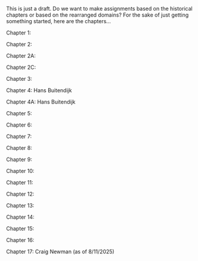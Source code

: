 This is just a draft.  Do we want to make assignments based on the historical chapters or based on the rearranged domains?  For the sake of just getting something started, here are the chapters...

Chapter 1:

Chapter 2:

Chapter 2A:

Chapter 2C:

Chapter 3:

Chapter 4: Hans Buitendijk

Chapter 4A: Hans Buitendijk

Chapter 5:

Chapter 6:

Chapter 7:

Chapter 8:

Chapter 9:

Chapter 10:

Chapter 11:

Chapter 12:

Chapter 13:

Chapter 14:

Chapter 15:

Chapter 16:

Chapter 17: Craig Newman (as of 8/11/2025)
